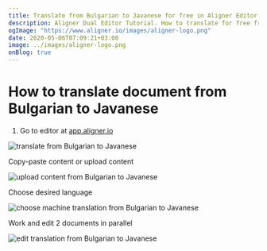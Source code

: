 ```yaml
---
title: Translate from Bulgarian to Javanese for free in Aligner Editor
description: Aligner Dual Editor Tutorial. How to translate for free from Bulgarian to Javanese. Aligner is multilingual document management platform. 
ogImage: "https://www.aligner.io/images/aligner-logo.png"
date: 2020-05-06T07:09:21+03:00
image: ../images/aligner-logo.png
onBlog: true
---
```


# How to translate document from Bulgarian to Javanese

1. Go to editor at [app.aligner.io](https://app.aligner.io "Aligner App web page")

![translate from Bulgarian to Javanese](../aligner-blank-editor.png "translate from Bulgarian to Javanese")

Copy-paste content or upload content

![upload content from Bulgarian to Javanese](../aligner-uploaded-document.png "upload content from Bulgarian to Javanese")

Choose desired language

![choose machine translation from Bulgarian to Javanese](../aligner-language-dropdown.png "choose machine translation from Bulgarian to Javanese")

Work and edit 2 documents in parallel

![edit translation from Bulgarian to Javanese](../aligner-double-sitded-editor.png "edit translation from Bulgarian to Javanese")

